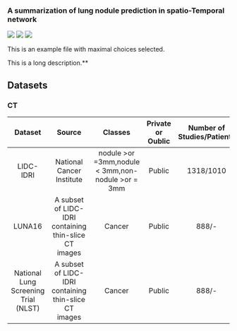 ### A summarization of lung nodule prediction in spatio-Temporal network

![](https://img.shields.io/badge/-Github-181717?style=flat-square&logo=Github&logoColor=FFFFFF)
![](https://img.shields.io/badge/-Python-3776AB?style=flat-square&logo=Python&logoColor=FFFFFF)
![](https://img.shields.io/badge/-Pytorch-EE4C2C?style=flat-square&logo=Pytorch&logoColor=FFFFFF)


This is an example file with maximal choices selected.

This is a long description.**

## Datasets

### CT
|               Dataset              |                Source                               |                       Classes                      | Private or Oublic |  Number of Studies/Patients  |                                    Link                                    |
|:----------------------------------:|:---------------------------------------------------:|:--------------------------------------------------:|:-----------------:|:----------------------------:|:--------------------------------------------------------------------------:|
|              LIDC-IDRI             |              National Cancer Institute              | nodule >or =3mm,nodule < 3mm,non-nodule >or = 3mm  |       Public      |           1318/1010          |        https://wiki.cancerimagingarchive.net/display/Public/LIDC-IDRI      |
|               LUNA16               |A subset of LIDC-IDRI containing thin-slice CT images|                      Cancer                        |       Public      |            888/-             |                       https://luna16.grand-challenge.org/                  |
|National Lung Screening Trial (NLST)|A subset of LIDC-IDRI containing thin-slice CT images|                      Cancer                        |       Public      |            888/-             |                       https://luna16.grand-challenge.org/                 |
